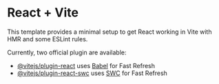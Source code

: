 # React + Vite

This template provides a minimal setup to get React working in Vite with HMR and some ESLint rules.

Currently, two official plugin are available:            
  
- [@vitejs/plugin-react](https://github.com/vitejs/vite-plugin-react/blob/main/packages/plugin-react/README.md) uses [Babel](https://babeljs.io/) for Fast Refresh
- [@vitejs/plugin-react-swc](https://github.com/vitejs/vite-plugin-react-swc) uses [SWC](https://swc.rs/) for Fast Refresh
   
  
 
 
